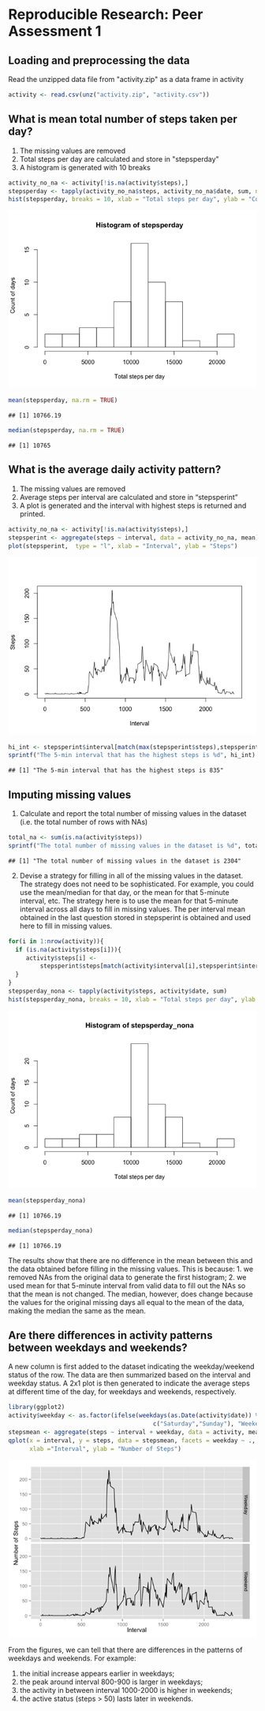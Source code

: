 # Reproducible Research: Peer Assessment 1

## Loading and preprocessing the data
Read the unzipped data file from "activity.zip" as a data frame in activity

```r
activity <- read.csv(unz("activity.zip", "activity.csv"))
```

## What is mean total number of steps taken per day?
1. The missing values are removed 
2. Total steps per day are calculated and store in "stepsperday"
3. A histogram is generated with 10 breaks

```r
activity_no_na <- activity[!is.na(activity$steps),]
stepsperday <- tapply(activity_no_na$steps, activity_no_na$date, sum, na.rm = TRUE)
hist(stepsperday, breaks = 10, xlab = "Total steps per day", ylab = "Count of days")
```

![](PA1_template_files/figure-html/unnamed-chunk-2-1.png) 

```r
mean(stepsperday, na.rm = TRUE)
```

```
## [1] 10766.19
```

```r
median(stepsperday, na.rm = TRUE)
```

```
## [1] 10765
```

## What is the average daily activity pattern?
1. The missing values are removed
2. Average steps per interval are calculated and store in “stepsperint”
3. A plot is generated and the interval with highest steps is returned and printed.

```r
activity_no_na <- activity[!is.na(activity$steps),]
stepsperint <- aggregate(steps ~ interval, data = activity_no_na, mean)
plot(stepsperint,  type = "l", xlab = "Interval", ylab = "Steps")
```

![](PA1_template_files/figure-html/unnamed-chunk-3-1.png) 

```r
hi_int <- stepsperint$interval[match(max(stepsperint$steps),stepsperint$steps)]
sprintf("The 5-min interval that has the highest steps is %d", hi_int)
```

```
## [1] "The 5-min interval that has the highest steps is 835"
```

## Imputing missing values
1. Calculate and report the total number of missing values in the dataset (i.e. the total number of rows with NAs)

```r
total_na <- sum(is.na(activity$steps))
sprintf("The total number of missing values in the dataset is %d", total_na)
```

```
## [1] "The total number of missing values in the dataset is 2304"
```
2. Devise a strategy for filling in all of the missing values in the dataset. The strategy does not need to be sophisticated. For example, you could use the mean/median for that day, or the mean for that 5-minute interval, etc.
The strategy here is to use the mean for that 5-minute interval across all days to fill in missing values. The per interval mean obtained in the last question stored in stepsperint is obtained and used here to fill in missing values.

```r
for(i in 1:nrow(activity)){
  if (is.na(activity$steps[i])){
     activity$steps[i] <- 
         stepsperint$steps[match(activity$interval[i],stepsperint$interval)]
  }
}
stepsperday_nona <- tapply(activity$steps, activity$date, sum)
hist(stepsperday_nona, breaks = 10, xlab = "Total steps per day", ylab = "Count of days")
```

![](PA1_template_files/figure-html/unnamed-chunk-5-1.png) 

```r
mean(stepsperday_nona)
```

```
## [1] 10766.19
```

```r
median(stepsperday_nona)
```

```
## [1] 10766.19
```
The results show that there are no difference in the mean between this and the data obtained before filling in the missing values. This is because: 1. we removed NAs from the original data to generate the first histogram; 2. we used mean for that 5-minute interval from valid data to fill out the NAs so that the mean is not changed.
The median, however, does change because the values for the original missing days all equal to the mean of the data, making the median the same as the mean.


## Are there differences in activity patterns between weekdays and weekends?
A new column is first added to the dataset indicating the weekday/weekend status of the row. The data are then summarized based on the interval and weekday status. A 2x1 plot is then generated to indicate the average steps at different time of the day, for weekdays and weekends, respectively.

```r
library(ggplot2)
activity$weekday <- as.factor(ifelse(weekdays(as.Date(activity$date)) %in%
                                         c("Saturday","Sunday"), "Weekend", "Weekday")) 
stepsmean <- aggregate(steps ~ interval + weekday, data = activity, mean)
qplot(x = interval, y = steps, data = stepsmean, facets = weekday ~ ., geom = "line",
      xlab ="Interval", ylab = "Number of Steps")
```

![](PA1_template_files/figure-html/unnamed-chunk-6-1.png) 

From the figures, we can tell that there are differences in the patterns of weekdays and weekends. For example:
1. the initial increase appears earlier in weekdays;
2. the peak around interval 800-900 is larger in weekdays;
3. the activity in between interval 1000-2000 is higher in weekends;
4. the active status (steps > 50) lasts later in weekends.
